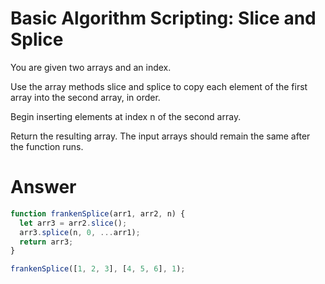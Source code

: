 # Basic Algorithm Scripting: Slice and Splice

You are given two arrays and an index.

Use the array methods slice and splice to copy each element of the first array into the second array, in order.

Begin inserting elements at index n of the second array.

Return the resulting array. The input arrays should remain the same after the function runs.


# Answer

```JavaScript
function frankenSplice(arr1, arr2, n) {
  let arr3 = arr2.slice();
  arr3.splice(n, 0, ...arr1);
  return arr3;
}

frankenSplice([1, 2, 3], [4, 5, 6], 1);
```